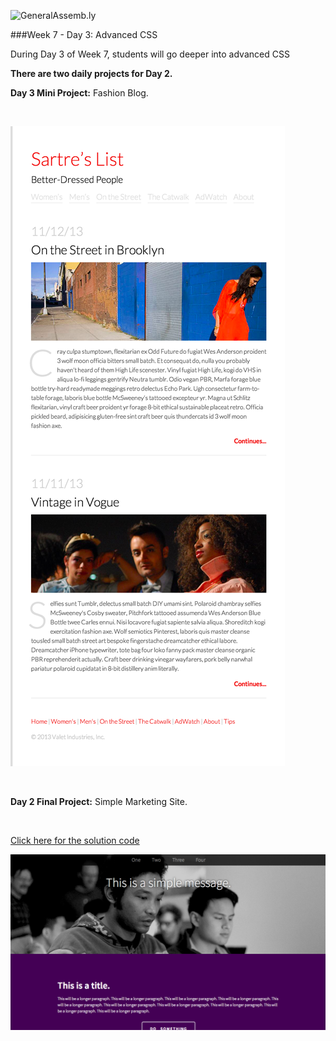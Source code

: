![GeneralAssemb.ly](https://github.com/generalassembly/ga-ruby-on-rails-for-devs/raw/master/images/ga.png "GeneralAssemb.ly")

###Week 7 - Day 3: Advanced CSS

During Day 3 of Week 7, students will go deeper into advanced CSS

__There are two daily projects for Day 2.__

__Day 3 Mini Project:__ Fashion Blog.

<br>

![](05_workshop_fashion_blog/starter_code/Fashion_Blog.png)

</br>

__Day 2 Final Project:__ Simple Marketing Site.

<br>

[Click here for the solution code](06_workshop_html_and_advanced_css_lab/solution/simple_marketing_site/index.html)

![](06_workshop_html_and_advanced_css_lab/starter_code/thumbnail.png)

</br>

